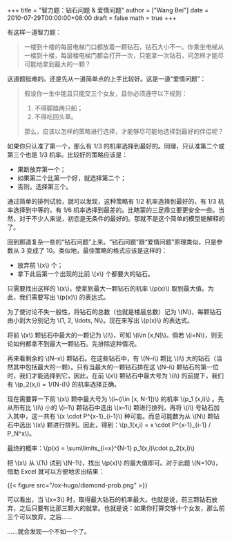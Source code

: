 +++
title = "智力题：钻石问题 & 爱情问题"
author = ["Wang Bei"]
date = 2010-07-29T00:00:00+08:00
draft = false
math = true
+++

有这样一道智力题：

> 一楼到十楼的每层电梯门口都放着一颗钻石，钻石大小不一。你乘坐电梯从一楼到十楼，每层楼电梯门都会打开一次，只能拿一次钻石，问怎样才能尽可能地拿到最大的一颗？

这道题挺难的。还是先从一道简单点的上手比较好。这是一道“爱情问题”：

> 假设你一生中能且只能交三个女友，且你必须遵守以下规则：
>
> 1.  不得脚踏两只船；
> 2.  不得吃回头草。
>
> 那么，应该以怎样的策略进行选择，才能够尽可能地选择到最好的伴侣呢？

如果你只认准了第一个，那么有 1/3 的机率选择到最好的。同理，只认准第二个或第三个也是 1/3 机率。比较好的策略应该是：

-   果断放弃第一个；
-   如果第二个比第一个好，就选择第二个；
-   否则，选择第三个。

通过简单的排列试验，就可以发现，这种策略有 1/2 机率选择到最好的，有 1/3 机率选择到中等的，有 1/6 机率选择到最差的。比瞎蒙的三足鼎立要更安全一些。当然，对于不少人来说，初恋是无条件的最好的。那就不是这个简单的模型能解释的了。

回到那道复杂一些的“钻石问题”上来。“钻石问题”跟“爱情问题”原理类似，只是参数从 3 变成了 10。类似地，最佳策略的格式应该是这样的：

-   放弃前 \\(x\\) 个；
-   拿下此后第一个出现的比前 \\(x\\) 个都要大的钻石。

只需要找出这样的 \\(x\\)，使拿到最大一颗钻石的机率 \\(p(x)\\) 取到最大值。为此，我们需要写出 \\(p(x)\\) 的表达式。

为了使讨论不失一般性，将钻石的总数（也就是楼层总数）记为 \\(N\\)，每颗钻石由小到大分别记为 \\(1, 2, \ldots, N\\)。现在来写出 \\(p(x)\\) 的表达式。

将前 \\(x\\) 颗钻石中最大的一颗记为 \\(i\\)，可知 \\(i\in [x,N]\\)。倘若 \\(i=N\\)，则无论如何都拿不到最大一颗钻石。先排除这种情况。

再来看剩余的 \\(N–x\\) 颗钻石。在这些钻石中，有 \\(N–i\\) 颗比 \\(i\\) 大的钻石（当然其中包括最大的一颗）。只有当最大的一颗钻石排在这 \\(N–i\\) 颗钻石的第一位时，我们才能选择到它，因此，在前 \\(x\\) 颗钻石中最大号为 \\(i\\) 的前提下，我们有 \\(p\_2(x,i) = 1/(N-i)\\) 的机率选择正确。

现在需要算一下前 \\(x\\) 颗中最大号为 \\(i~(i\in [x, N-1])\\) 的机率 \\(p\_1 (x,i)\\) 。先从所有比 \\(i\\) 小的 \\(i–1\\) 颗钻石中选出 \\(x–1\\) 颗进行排列，再将 \\(i\\) 号钻石加入其中，这一共有 \\(x \cdot P^{x-1}\_{i-1}\\) 种可能。而总可能数为从 \\(N\\) 颗钻石中选出 \\(x\\) 颗进行排列。因此，得到：\\(p\_1(x,i) = x \cdot P^{x-1}\_{i-1} / P\_N^x\\)。

最终的概率：\\(p(x) = \sum\limits\_{i=x}^{N-1} p\_1(x,i)\cdot p\_2(x,i)\\)

把 \\(x\\) 从 \\(1\\) 试到 \\(N–1\\)，找出 \\(p(x)\\) 的最大值即可。对于此题 \\(N=10\\)，借助 Excel 就可以方便地求出结果：

{{< figure src="/ox-hugo/diamond-prob.png" >}}

可以看出，当 \\(x=3\\) 时，取得最大钻石的机率最大。也就是说，前三颗钻石放弃，之后只要有比那三颗大的就拿。也就是说：如果你打算交够十个女友，那么前三个可以放弃，之后……

……就会发现一个不如一个了。
